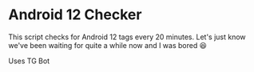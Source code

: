 # Android 12 Checker

This script checks for Android 12 tags every 20 minutes. Let's just know we've been waiting for quite a while now and I was bored 😆

Uses TG Bot